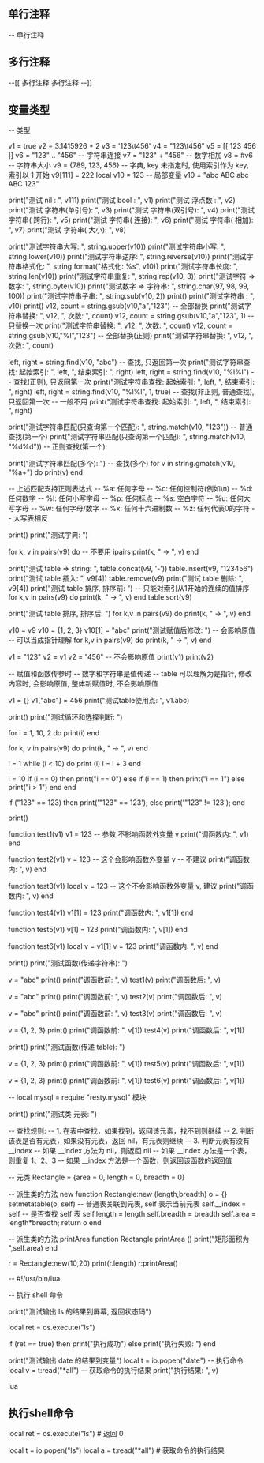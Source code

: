 
## 单行注释
-- 单行注释

## 多行注释
--[[
 多行注释
 多行注释
--]]


## 变量类型


-- 类型

v1 = true
v2 = 3.1415926 * 2
v3 = '123\t456'
v4 = "123\t456"
v5 = [[
    123
    456
]]
v6 = "123" .. "456" -- 字符串连接
v7 = "123" +  "456" -- 数字相加
v8 = #v6            -- 字符串大小
v9 = {789, 123, 456} -- 字典, key 未指定时, 使用索引作为 key, 索引以 1 开始
v9[111] = 222
local v10 = 123   -- 局部变量
v10 = "abc ABC abc ABC 123"

print("测试 nil           : ", v111)
print("测试 bool          : ", v1)
print("测试 浮点数        : ", v2)
print("测试 字符串(单引号): ", v3)
print("测试 字符串(双引号): ", v4)
print("测试 字符串(  跨行): ", v5)
print("测试 字符串(  连接): ", v6)
print("测试 字符串(  相加): ", v7)
print("测试 字符串(  大小): ", v8)

print("测试字符串大写: ", string.upper(v10))
print("测试字符串小写: ", string.lower(v10))
print("测试字符串逆序: ", string.reverse(v10))
print("测试字符串格式化: ", string.format("格式化: %s", v10))
print("测试字符串长度: ", string.len(v10))
print("测试字符串重复: ", string.rep(v10, 3))
print("测试字符 =>   数字: ", string.byte(v10))
print("测试数字 => 字符串: ", string.char(97, 98, 99, 100))
print("测试字符串子串: ", string.sub(v10, 2))
print()
print("测试字符串    : ", v10)
print()
v12, count = string.gsub(v10,"a","123") -- 全部替换
print("测试字符串替换: ", v12, ", 次数: ", count)
v12, count = string.gsub(v10,"a","123", 1) -- 只替换一次
print("测试字符串替换: ", v12, ", 次数: ", count)
v12, count = string.gsub(v10,"%l","123") -- 全部替换(正则)
print("测试字符串替换: ", v12, ", 次数: ", count)

left, right = string.find(v10, "abc") -- 查找, 只返回第一次
print("测试字符串查找: 起始索引: ", left, ", 结束索引: ", right)
left, right = string.find(v10, "%l%l") -- 查找(正则), 只返回第一次
print("测试字符串查找: 起始索引: ", left, ", 结束索引: ", right)
left, right = string.find(v10, "%l%l", 1, true) -- 查找(非正则, 普通查找), 只返回第一次 -- 一般不用
print("测试字符串查找: 起始索引: ", left, ", 结束索引: ", right)

print("测试字符串匹配(只查询第一个匹配): ", string.match(v10, "123"))  -- 普通查找(第一个)
print("测试字符串匹配(只查询第一个匹配): ", string.match(v10, "%d%d")) -- 正则查找(第一个)

print("测试字符串匹配(多个): ") -- 查找(多个)
for v in string.gmatch(v10, "%a+") do
    print(v)
end

-- 上述匹配支持正则表达式
-- %a: 任何字母
-- %c: 任何控制符(例如\n)
-- %d: 任何数字
-- %l: 任何小写字母
-- %p: 任何标点
-- %s: 空白字符
-- %u: 任何大写字母
-- %w: 任何字母/数字
-- %x: 任何十六进制数
-- %z: 任何代表0的字符
-- 大写表相反

print()
print("测试字典: ")

for k, v in pairs(v9) do -- 不要用 ipairs
    print(k, " -> ", v)
end

print("测试 table => string: ", table.concat(v9, '-'))
table.insert(v9, "123456")
print("测试 table 插入: ", v9[4])
table.remove(v9)
print("测试 table 删除: ", v9[4])
print("测试 table 排序, 排序前: ") -- 只能对索引从1开始的连续的值排序
for k,v in pairs(v9) do
    print(k, " -> ", v)
end
table.sort(v9)

print("测试 table 排序, 排序后: ")
for k,v in pairs(v9) do
    print(k, " -> ", v)
end

v10 = v9
v10 = {1, 2, 3}
v10[1] = "abc"
print("测试赋值后修改: ") -- 会影响原值 -- 可以当成指针理解
for k,v in pairs(v9) do
    print(k, " -> ", v)
end

v1 = "123"
v2 = v1
v2 = "456" -- 不会影响原值
print(v1)
print(v2)

-- 赋值和函数传参时
-- 数字和字符串是值传递
-- table 可以理解为是指针, 修改内容时, 会影响原值, 整体新赋值时, 不会影响原值

v1 = {}
v1["abc"] = 456
print("测试table使用点: ", v1.abc)

print()
print("测试循环和选择判断: ")

for i = 1, 10, 2 do
    print(i)
end

for k, v in pairs(v9) do
    print(k, " -> ", v)
end

i = 1
while (i < 10) do
    print (i)
    i = i + 3
end

i = 10
if (i == 0) then
    print("i == 0")
else if (i == 1)
    then
        print("i == 1")
    else
        print("i > 1")
    end
end

if ("123" == 123) then
    print('"123" == 123');
else
    print('"123" != 123');
end

print()

function test1(v1)
    v1 = 123 -- 参数 不影响函数外变量 v
    print("调函数内: ", v1)
end

function test2(v1)
    v = 123  -- 这个会影响函数外变量 v -- 不建议
    print("调函数内: ", v)
end

function test3(v1)
    local v = 123  -- 这个不会影响函数外变量 v, 建议
    print("调函数内: ", v)
end

function test4(v1)
    v1[1] = 123
    print("调函数内: ", v1[1])
end

function test5(v1)
    v[1] = 123
    print("调函数内: ", v[1])
end

function test6(v1)
    local v = v1[1]
    v = 123
    print("调函数内: ", v)
end

print()
print("测试函数(传递字符串): ")

v = "abc"
print()
print("调函数前: ", v)
test1(v)
print("调函数后: ", v)

v = "abc"
print()
print("调函数前: ", v)
test2(v)
print("调函数后: ", v)

v = "abc"
print()
print("调函数前: ", v)
test3(v)
print("调函数后: ", v)

v = {1, 2, 3}
print()
print("调函数前: ", v[1])
test4(v)
print("调函数后: ", v[1])

print()
print("测试函数(传递 table): ")

v = {1, 2, 3}
print()
print("调函数前: ", v[1])
test5(v)
print("调函数后: ", v[1])

v = {1, 2, 3}
print()
print("调函数前: ", v[1])
test6(v)
print("调函数后: ", v[1])

-- local mysql = require "resty.mysql"  模块

print()
print("测试类 元表: ")

-- 查找规则:
-- 1. 在表中查找，如果找到，返回该元素，找不到则继续
-- 2. 判断该表是否有元表，如果没有元表，返回 nil，有元表则继续
-- 3. 判断元表有没有 __index
--      如果 __index 方法为 nil，则返回 nil
--      如果 __index 方法是一个表，则重复 1、2、3
--      如果 __index 方法是一个函数，则返回该函数的返回值

-- 元类
Rectangle = {area = 0, length = 0, breadth = 0}

-- 派生类的方法 new
function Rectangle:new (length,breadth)
  o = {}
  setmetatable(o, self) -- 普通表关联到元表, self 表示当前元表
  self.__index = self -- 是否查找 self 表
  self.length = length
  self.breadth = breadth
  self.area = length*breadth;
  return o
end

-- 派生类的方法 printArea
function Rectangle:printArea ()
  print("矩形面积为 ",self.area)
end

r = Rectangle:new(10,20)
print(r.length)
r:printArea()

-- #!/usr/bin/lua

-- 执行 shell 命令

print("测试输出 ls 的结果到屏幕, 返回状态码")

local ret = os.execute("ls")

if (ret == true) then
    print("执行成功")
else
    print("执行失败: ")
end

print("测试输出 date 的结果到变量")
local t = io.popen("date")  -- 执行命令
local v = t:read("*all")    -- 获取命令的执行结果
print("执行结果: ", v)


lua

## 执行shell命令
local ret = os.execute("ls") # 返回 0

local t = io.popen("ls")
local a = t:read("*all")     # 获取命令的执行结果
